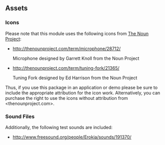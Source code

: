 ## Assets

### Icons

Please note that this module uses the following icons from [The Noun Project](http://thenounproject.com/):

- http://thenounproject.com/term/microphone/28712/

  Microphone designed by Garrett Knoll from the Noun Project

- http://thenounproject.com/term/tuning-fork/21365/

  Tuning Fork designed by Ed Harrison from the Noun Project

Thus, if you use this package in an application or demo please be sure to include the appropriate attribution for the icon work.  Alternatively, you can purchase the right to use the icons without attribution from <thenounproject.com>.

### Sound Files

Additionally, the following test sounds are included:

- http://www.freesound.org/people/Erokia/sounds/191370/
